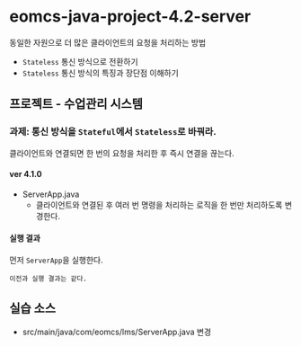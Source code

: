 # eomcs-java-project-4.2-server

동일한 자원으로 더 많은 클라이언트의 요청을 처리하는 방법

- `Stateless` 통신 방식으로 전환하기
- `Stateless` 통신 방식의 특징과 장단점 이해하기
   
## 프로젝트 - 수업관리 시스템  

### 과제: 통신 방식을 `Stateful`에서 `Stateless`로 바꿔라.

클라이언트와 연결되면 한 번의 요청을 처리한 후 즉시 연결을 끊는다.

#### ver 4.1.0

- ServerApp.java
    - 클라이언트와 연결된 후 여러 번 명령을 처리하는 로직을 한 번만 처리하도록 변경한다.

#### 실행 결과

먼저 `ServerApp`을 실행한다.
```
이전과 실행 결과는 같다.
```

## 실습 소스

- src/main/java/com/eomcs/lms/ServerApp.java 변경